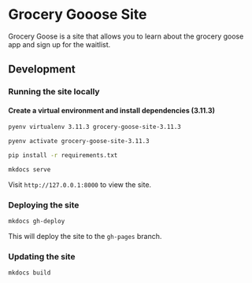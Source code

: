 # Grocery Gooose Site

Grocery Goose is a site that allows you to learn about the grocery goose app and sign up for the waitlist.

## Development

### Running the site locally


#### Create a virtual environment and install dependencies (3.11.3)

```bash
pyenv virtualenv 3.11.3 grocery-goose-site-3.11.3
```

```bash
pyenv activate grocery-goose-site-3.11.3
```

```bash
pip install -r requirements.txt
```

```bash
mkdocs serve
```

Visit `http://127.0.0.1:8000` to view the site.

### Deploying the site

```bash
mkdocs gh-deploy
```

This will deploy the site to the `gh-pages` branch.

### Updating the site

```bash
mkdocs build
```
